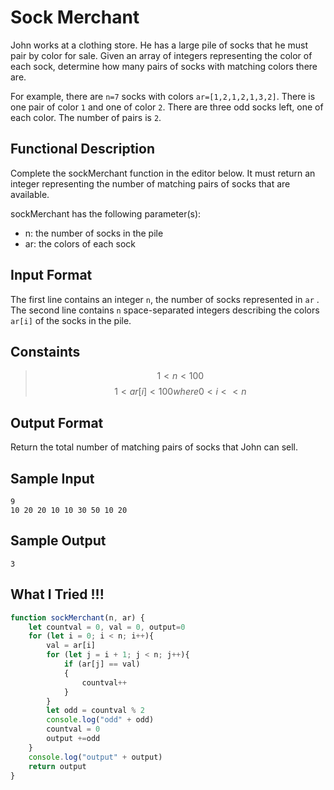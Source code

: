# Sock Merchant

John works at a clothing store. He has a large pile of socks that he must pair by color for sale. Given an array of integers representing the color of each sock, determine how many pairs of socks with matching colors there are.

For example, there are  `n=7` socks with colors `ar=[1,2,1,2,1,3,2]`. There is one pair of color `1` and one of color `2`. There are three odd socks left, one of each color. The number of pairs is `2`.

## Functional Description

Complete the sockMerchant function in the editor below. It must return an integer representing the number of matching pairs of socks that are available.

sockMerchant has the following parameter(s):

* n: the number of socks in the pile
* ar: the colors of each sock

## Input Format

The first line contains an integer `n`, the number of socks represented in `ar` . 
The second line contains `n` space-separated integers describing the colors  `ar[i]` of the socks in the pile.

## Constaints

  > $$ 1 <n < 100$$
  > $$1<ar[i]<100  where 0<i<<n$$

## Output Format 

Return the total number of matching pairs of socks that John can sell.

## Sample Input

    9
    10 20 20 10 10 30 50 10 20

## Sample Output
    3


## What I Tried !!!
```js
function sockMerchant(n, ar) {
    let countval = 0, val = 0, output=0
    for (let i = 0; i < n; i++){
        val = ar[i]
        for (let j = i + 1; j < n; j++){ 
            if (ar[j] == val) 
            {
                countval++ 
            }       
        } 
        let odd = countval % 2
        console.log("odd" + odd)
        countval = 0 
        output +=odd
    }
    console.log("output" + output)
    return output
}
```